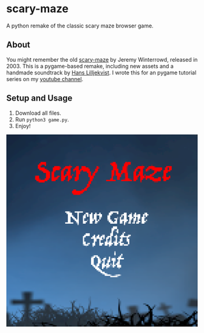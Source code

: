 # scary-maze
A python remake of the classic scary maze browser game.

## About

You might remember the old [scary-maze](https://www.youtube.com/watch?v=469zNXTCHdk) by Jeremy Winterrowd, released in 2003. This is a pygame-based remake, including new assets and a handmade soundtrack by [Hans Lilljekvist](https://www.youtube.com/user/blackbirdmusix). I wrote this for an pygame tutorial series on my [youtube channel](https://www.youtube.com/channel/UC0faHRYVxDn7chW573SSh8A).

## Setup and Usage

1. Download all files. 
2. Run `python3 game.py`. 
3. Enjoy!

![alt text](https://github.com/chrischma/scary-maze/blob/main/assets/images/menu.png?raw=true "Logo Title Text 1")
